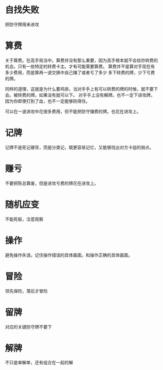 # 自找失败
把防守牌用来进攻
# 算费
关于算费。在高手局当中。算费并没有那么重要，因为高手根本就不会给你转费的机会。只有一些特定的转费卡主。才有可能需要算费。
算费并不是算对手现在有多少费用，而是算再一波交换中自己赚了或者亏了多少
多下转费的牌，少下亏费的牌。

同样的道理，这就是为什么要鸡排。当对手手上有可以转费的牌的时候，就不要下会。被转费的牌。如果没有就可以下。
对手手上没有解牌。也不一定下进攻牌，因为你即使打到了血，也不一定能够防得住。

可以在一波进攻中花很多费用，但不能把防守赚费的牌。也花在进攻上。
# 记牌
记牌不是死记硬背，而是分类记，既更容易记忆，又能够找出对方卡组的弱点。

# 赚亏
不要把陈总算废，但是进攻亏费的牌花在进攻上。

# 随机应变
不能死板，注意观察
# 操作
避免操作失误。记住操作错误的具体画面。和操作正确的具体画面。
# 冒险
领先保险，落后才冒险
# 留牌
对应的关键防守牌不要下
# 解牌
不只是单解单，还有组合在一起的解